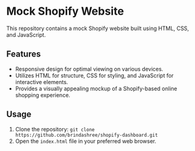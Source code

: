 # Mock Shopify Website

This repository contains a mock Shopify website built using HTML, CSS, and JavaScript.

## Features

- Responsive design for optimal viewing on various devices.
- Utilizes HTML for structure, CSS for styling, and JavaScript for interactive elements.
- Provides a visually appealing mockup of a Shopify-based online shopping experience.

## Usage

1. Clone the repository: `git clone https://github.com/brindashree/shopify-dashboard.git`
2. Open the `index.html` file in your preferred web browser.
